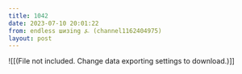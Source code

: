 ```yaml
---
title: 1042
date: 2023-07-10 20:01:22
from: endless шизing ⍼ (channel1162404975)
layout: post
---
```


![[(File not included. Change data exporting settings to download.)]]


